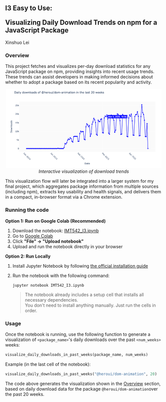<h2>
  <p> I3 Easy to Use: </p>
  <span> Visualizing Daily Download Trends on npm for a JavaScript Package</span>
</h2>


Xinshuo Lei

### Overview

This project fetches and visualizes per-day download statistics for any JavaScript package on npm, 
providing insights into recent usage trends. These trends can assist developers in making informed decisions about whether to adopt a package based on its recent popularity and activity.

<p align="center">
  <img src="Example_visualization.png" alt="Download trend plot" width="500"/>
  <br>
  <em>Interactive visualization of download trends</em>
</p>

This visualization flow will later be integrated into a larger system for my final project, which aggregates package information from multiple sources (including npm), extracts key usability and health signals, and delivers them in a compact, in-browser format via a Chrome extension.


### Running the code
**Option 1: Run on Google Colab (Recommended)**
1. Download the notebook: [IMT542_I3.ipynb](https://github.com/xinshuoLei/IMT542/blob/I3/IMT542_I3.ipynb)
2. Go to [Google Colab](https://colab.research.google.com/)
3. Click **"File" → "Upload notebook"**
4. Upload and run the notebook directly in your browser
   
**Option 2: Run Locally**

1. Install Jupyter Notebook by following [the official installation guide](https://jupyter.org/install)
2. Run the notebook with the following command:
   
    ```
    jupyter notebook IMT542_I3.ipynb
    ```


    > The notebook already includes a setup cell that installs all necessary dependencies.  
You don't need to install anything manually. Just run the cells in order.

    
### Usage 

Once the notebook is running, use the following function to generate a visualization of `<package_name>`'s daily downloads over the past `<num_weeks>` weeks:

```python
visualize_daily_downloads_in_past_weeks(package_name, num_weeks)
```

Example (in the last cell of the notebook):

```python
visualize_daily_downloads_in_past_weeks("@heroui/dom-animation", 20)
```

The code above generates the visualization shown in the [Overview](#overview) section, based on daily download data for the package `@heroui/dom-animation`over the past 20 weeks.
 
